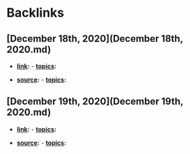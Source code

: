 
# Backlinks
## [December 18th, 2020](December 18th, 2020.md)
- **[link](link.md):**
            - **[topics](topics.md):**

- **[source](source.md):**
            - **[topics](topics.md):**

## [December 19th, 2020](December 19th, 2020.md)
- **[link](link.md):**
        - **[topics](topics.md):**

- **[source](source.md):**
        - **[topics](topics.md):**

